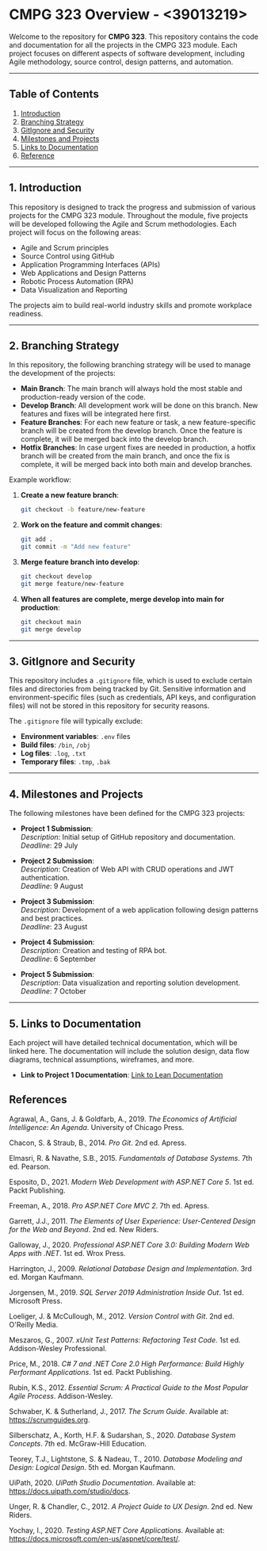# CMPG 323 Overview - <39013219>

Welcome to the repository for **CMPG 323**. This repository contains the code and documentation for all the projects in the CMPG 323 module. Each project focuses on different aspects of software development, including Agile methodology, source control, design patterns, and automation.

---

## Table of Contents
1. [Introduction](#introduction)
2. [Branching Strategy](#branching-strategy)
3. [GitIgnore and Security](#gitignore-and-security)
4. [Milestones and Projects](#milestones-and-projects)
5. [Links to Documentation](#links-to-documentation)
6. [Reference](#reference)

---

## 1. Introduction
This repository is designed to track the progress and submission of various projects for the CMPG 323 module. Throughout the module, five projects will be developed following the Agile and Scrum methodologies. Each project will focus on the following areas:
- Agile and Scrum principles
- Source Control using GitHub
- Application Programming Interfaces (APIs)
- Web Applications and Design Patterns
- Robotic Process Automation (RPA)
- Data Visualization and Reporting

The projects aim to build real-world industry skills and promote workplace readiness.

---

## 2. Branching Strategy

In this repository, the following branching strategy will be used to manage the development of the projects:

- **Main Branch**: The main branch will always hold the most stable and production-ready version of the code.
- **Develop Branch**: All development work will be done on this branch. New features and fixes will be integrated here first.
- **Feature Branches**: For each new feature or task, a new feature-specific branch will be created from the develop branch. Once the feature is complete, it will be merged back into the develop branch.
- **Hotfix Branches**: In case urgent fixes are needed in production, a hotfix branch will be created from the main branch, and once the fix is complete, it will be merged back into both main and develop branches.

Example workflow:


1. **Create a new feature branch**:
    ```bash
    git checkout -b feature/new-feature
    ```
2. **Work on the feature and commit changes**:
    ```bash
    git add .
    git commit -m "Add new feature"
    ```
3. **Merge feature branch into develop**:
    ```bash
    git checkout develop
    git merge feature/new-feature
    ```
4. **When all features are complete, merge develop into main for production**:
    ```bash
    git checkout main
    git merge develop
    ```
    
---

## 3. GitIgnore and Security

This repository includes a `.gitignore` file, which is used to exclude certain files and directories from being tracked by Git. Sensitive information and environment-specific files (such as credentials, API keys, and configuration files) will not be stored in this repository for security reasons.

The `.gitignore` file will typically exclude:
- **Environment variables**: `.env` files
- **Build files**: `/bin`, `/obj`
- **Log files**: `.log`, `.txt`
- **Temporary files**: `.tmp`, `.bak`

---

## 4. Milestones and Projects

The following milestones have been defined for the CMPG 323 projects:

- **Project 1 Submission**:  
  *Description*: Initial setup of GitHub repository and documentation.  
  *Deadline*: 29 July

- **Project 2 Submission**:  
  *Description*: Creation of Web API with CRUD operations and JWT authentication.  
  *Deadline*: 9 August

- **Project 3 Submission**:  
  *Description*: Development of a web application following design patterns and best practices.  
  *Deadline*: 23 August

- **Project 4 Submission**:  
  *Description*: Creation and testing of RPA bot.  
  *Deadline*: 6 September

- **Project 5 Submission**:  
  *Description*: Data visualization and reporting solution development.  
  *Deadline*: 7 October

---

## 5. Links to Documentation

Each project will have detailed technical documentation, which will be linked here. The documentation will include the solution design, data flow diagrams, technical assumptions, wireframes, and more.

- **Link to Project 1 Documentation**: [Link to Lean Documentation](#)  

## References

Agrawal, A., Gans, J. & Goldfarb, A., 2019. *The Economics of Artificial Intelligence: An Agenda*. University of Chicago Press.

Chacon, S. & Straub, B., 2014. *Pro Git*. 2nd ed. Apress.

Elmasri, R. & Navathe, S.B., 2015. *Fundamentals of Database Systems*. 7th ed. Pearson.

Esposito, D., 2021. *Modern Web Development with ASP.NET Core 5*. 1st ed. Packt Publishing.

Freeman, A., 2018. *Pro ASP.NET Core MVC 2*. 7th ed. Apress.

Garrett, J.J., 2011. *The Elements of User Experience: User-Centered Design for the Web and Beyond*. 2nd ed. New Riders.

Galloway, J., 2020. *Professional ASP.NET Core 3.0: Building Modern Web Apps with .NET*. 1st ed. Wrox Press.

Harrington, J., 2009. *Relational Database Design and Implementation*. 3rd ed. Morgan Kaufmann.

Jorgensen, M., 2019. *SQL Server 2019 Administration Inside Out*. 1st ed. Microsoft Press.

Loeliger, J. & McCullough, M., 2012. *Version Control with Git*. 2nd ed. O'Reilly Media.

Meszaros, G., 2007. *xUnit Test Patterns: Refactoring Test Code*. 1st ed. Addison-Wesley Professional.

Price, M., 2018. *C# 7 and .NET Core 2.0 High Performance: Build Highly Performant Applications*. 1st ed. Packt Publishing.

Rubin, K.S., 2012. *Essential Scrum: A Practical Guide to the Most Popular Agile Process*. Addison-Wesley.

Schwaber, K. & Sutherland, J., 2017. *The Scrum Guide*. Available at: https://scrumguides.org.

Silberschatz, A., Korth, H.F. & Sudarshan, S., 2020. *Database System Concepts*. 7th ed. McGraw-Hill Education.

Teorey, T.J., Lightstone, S. & Nadeau, T., 2010. *Database Modeling and Design: Logical Design*. 5th ed. Morgan Kaufmann.

UiPath, 2020. *UiPath Studio Documentation*. Available at: https://docs.uipath.com/studio/docs.

Unger, R. & Chandler, C., 2012. *A Project Guide to UX Design*. 2nd ed. New Riders.

Yochay, I., 2020. *Testing ASP.NET Core Applications*. Available at: https://docs.microsoft.com/en-us/aspnet/core/test/.



